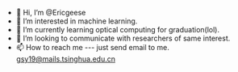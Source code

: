 - 👋 Hi, I’m @Ericgeese
- 👀 I’m interested in machine learning.
- 🌱 I’m currently learning optical computing for graduation(lol).
- 💞️ I’m looking to communicate with researchers of same interest.
- 📫 How to reach me --- just send email to me. gsy19@mails.tsinghua.edu.cn

<!---
Ericgeese/Ericgeese is a ✨ special ✨ repository because its `README.md` (this file) appears on your GitHub profile.
You can click the Preview link to take a look at your changes.
--->
